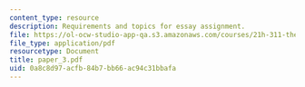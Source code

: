 ```yaml
---
content_type: resource
description: Requirements and topics for essay assignment.
file: https://ol-ocw-studio-app-qa.s3.amazonaws.com/courses/21h-311-the-renaissance-1300-1600-fall-2004/0a8c8d97acfb84b7bb66ac94c31bbafa_paper_3.pdf
file_type: application/pdf
resourcetype: Document
title: paper_3.pdf
uid: 0a8c8d97-acfb-84b7-bb66-ac94c31bbafa
---
```

